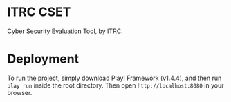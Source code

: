 # ITRC CSET

Cyber Security Evaluation Tool, by ITRC.

# Deployment

To run the project, simply download Play! Framework (v1.4.4), and then run `play run` inside the root directory.
Then open `http://localhost:8080` in your browser.
